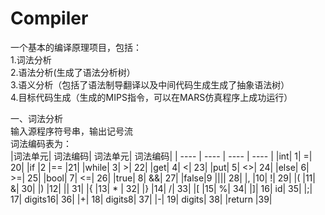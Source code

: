 # Compiler
一个基本的编译原理项目，包括：<br>
1.词法分析<br>
2.语法分析(生成了语法分析树）<br>
3.语义分析（包括了语法制导翻译以及中间代码生成生成了抽象语法树）<br>
4.目标代码生成（生成的MIPS指令，可以在MARS仿真程序上成功运行）<br>

一、词法分析<br>
输入源程序符号串，输出记号流<br>
词法编码表为：<br>
|词法单元|	词法编码|	词法单元|	词法编码|
|  ----  | ----  |  ----  | ----  |
|int|	1|	=|	20|
|if	|2	|==	|21|
|while|	3|	>|	22|
|get|	4|	<|	23|
|put|	5|	<>|	24|
|else|	6|	>=|	25|
|bool|	7|	<=|	26|
|true|	8|	&&|	27|
|false|9	||||	28|
|,	|10|	!|	29|
|(	|11|	&|	30|
|)	|12|	||	31|
|{	|13|	* |	32|
|}	|14|	/|	33|
|[	|15|	%|	34|
|]|	16|	id|	35|
|;|	17|	digits16|	36|
|+|	18|	digits8|	37|
|-|	19|	digits|	38|
|return	|39|		
